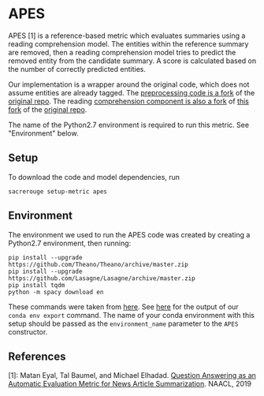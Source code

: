 # APES
APES [1] is a reference-based metric which evaluates summaries using a reading comprehension model.
The entities within the reference summary are removed, then a reading comprehension model tries to predict the removed entity from the candidate summary.
A score is calculated based on the number of correctly predicted entities.

Our implementation is a wrapper around the original code, which does not assume entities are already tagged.
The [preprocessing code is a fork](https://github.com/danieldeutsch/APES-on-TAC2011) of the [original repo](https://github.com/mataney/APES-on-TAC2011).
The reading [comprehension component is also a fork](https://github.com/danieldeutsch/rc-cnn-dailymail) of [this fork](https://github.com/theblackcat102/rc-cnn-dailymail) of the [original repo](https://github.com/mataney/rc-cnn-dailymail).

The name of the Python2.7 environment is required to run this metric.
See "Environment" below.

## Setup
To download the code and model dependencies, run
```
sacrerouge setup-metric apes
```

## Environment
The environment we used to run the APES code was created by creating a Python2.7 environment, then running:
```
pip install --upgrade https://github.com/Theano/Theano/archive/master.zip
pip install --upgrade https://github.com/Lasagne/Lasagne/archive/master.zip
pip install tqdm
python -m spacy download en
```
These commands were taken from [here](https://github.com/theblackcat102/rc-cnn-dailymail/blob/master/setup.sh).
See [here](../../environments/apes.yml) for the output of our `conda env export` command.
The name of your conda environment with this setup should be passed as the `environment_name` parameter to the `APES` constructor.

## References
[1]: Matan Eyal, Tal Baumel, and Michael Elhadad. [Question Answering as an Automatic Evaluation Metric for News Article Summarization](https://www.aclweb.org/anthology/N19-1395/). NAACL, 2019